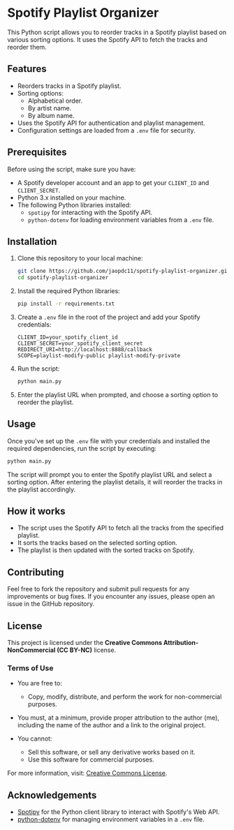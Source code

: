 # Spotify Playlist Organizer

This Python script allows you to reorder tracks in a Spotify playlist based on various sorting options. It uses the Spotify API to fetch the tracks and reorder them.

## Features

- Reorders tracks in a Spotify playlist.
- Sorting options:
  - Alphabetical order.
  - By artist name.
  - By album name.
- Uses the Spotify API for authentication and playlist management.
- Configuration settings are loaded from a `.env` file for security.

## Prerequisites

Before using the script, make sure you have:

- A Spotify developer account and an app to get your `CLIENT_ID` and `CLIENT_SECRET`.
- Python 3.x installed on your machine.
- The following Python libraries installed:
  - `spotipy` for interacting with the Spotify API.
  - `python-dotenv` for loading environment variables from a `.env` file.

## Installation

1. Clone this repository to your local machine:
    ```bash
    git clone https://github.com/jaopdc11/spotify-playlist-organizer.git
    cd spotify-playlist-organizer
    ```

2. Install the required Python libraries:
    ```bash
    pip install -r requirements.txt
    ```

3. Create a `.env` file in the root of the project and add your Spotify credentials:
    ```
    CLIENT_ID=your_spotify_client_id
    CLIENT_SECRET=your_spotify_client_secret
    REDIRECT_URI=http://localhost:8888/callback
    SCOPE=playlist-modify-public playlist-modify-private
    ```

4. Run the script:
    ```bash
    python main.py
    ```

5. Enter the playlist URL when prompted, and choose a sorting option to reorder the playlist.

## Usage

Once you've set up the `.env` file with your credentials and installed the required dependencies, run the script by executing:

```bash
python main.py
```

The script will prompt you to enter the Spotify playlist URL and select a sorting option. After entering the playlist details, it will reorder the tracks in the playlist accordingly.

## How it works

- The script uses the Spotify API to fetch all the tracks from the specified playlist.
- It sorts the tracks based on the selected sorting option.
- The playlist is then updated with the sorted tracks on Spotify.

## Contributing

Feel free to fork the repository and submit pull requests for any improvements or bug fixes. If you encounter any issues, please open an issue in the GitHub repository.

## License

This project is licensed under the **Creative Commons Attribution-NonCommercial (CC BY-NC)** license.

### Terms of Use

- You are free to:
  - Copy, modify, distribute, and perform the work for non-commercial purposes.
  
- You must, at a minimum, provide proper attribution to the author (me), including the name of the author and a link to the original project.

- You cannot:
  - Sell this software, or sell any derivative works based on it.
  - Use this software for commercial purposes.

For more information, visit: [Creative Commons License](https://creativecommons.org/licenses/by-nc/4.0/).

## Acknowledgements

- [Spotipy](https://github.com/plamere/spotipy) for the Python client library to interact with Spotify's Web API.
- [python-dotenv](https://github.com/theskumar/python-dotenv) for managing environment variables in a `.env` file.
